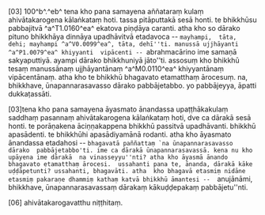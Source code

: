 [03] 100^b^.^eb^ tena kho pana samayena aññataraṃ kulaṃ ahivātakarogena kālaṅkataṃ hoti. tassa  pitāputtakā sesā honti. te bhikkhūsu pabbajitvā ^a^T1.0160^ea^ ekatova piṇḍāya caranti.  atha kho so dārako pituno bhikkhāya dinnāya upadhāvitvā etadavoca -- ``mayhampi,  tāta, dehi; mayhampi ^a^V0.0099^ea^, tāta, dehī''ti. manussā ujjhāyanti ^a^P1.0079^ea^ khiyyanti  vipācenti -- ``abrahmacārino ime samaṇā sakyaputtiyā. ayampi dārako bhikkhuniyā  jāto''ti. assosuṃ kho bhikkhū tesaṃ manussānaṃ ujjhāyantānaṃ ^a^M0.0110^ea^ khiyyantānaṃ  vipācentānaṃ. atha kho te bhikkhū bhagavato etamatthaṃ ārocesuṃ. na, bhikkhave,  ūnapannarasavasso dārako pabbājetabbo. yo pabbājeyya, āpatti dukkaṭassāti.

[03]tena kho pana samayena āyasmato ānandassa upaṭṭhākakulaṃ saddhaṃ pasannaṃ ahivātakarogena  kālaṅkataṃ hoti, dve ca dārakā sesā honti. te porāṇakena āciṇṇakappena bhikkhū  passitvā upadhāvanti. bhikkhū apasādenti. te bhikkhūhi apasādiyamānā rodanti.  atha kho āyasmato ānandassa etadahosi -- ``bhagavatā paññattaṃ `na ūnapannarasavasso dārako  pabbājetabbo'ti. ime ca dārakā ūnapannarasavassā. kena nu kho upāyena ime dārakā  na vinasseyyu''nti? atha kho āyasmā ānando bhagavato etamatthaṃ ārocesi.  ussahanti pana te, ānanda, dārakā kāke uḍḍāpetunti? ussahanti, bhagavāti. atha  kho bhagavā etasmiṃ nidāne etasmiṃ pakaraṇe dhammiṃ kathaṃ katvā bhikkhū āmantesi --  ``anujānāmi, bhikkhave, ūnapannarasavassaṃ dārakaṃ kākuḍḍepakaṃ pabbājetu''nti.

[06] ahivātakarogavatthu niṭṭhitaṃ.
